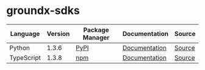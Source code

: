 # groundx-sdks

|Language|Version|Package Manager|Documentation|Source|
|-|-|-|-|-|
|Python|1.3.6|[PyPI](https://pypi.org/project/groundx-python-sdk/1.3.6)|[Documentation](https://github.com/groundxai/groundx-sdks/tree/main/sdks/python/blob//README.md)|[Source](https://github.com/groundxai/groundx-sdks/tree/main/sdks/python)|
|TypeScript|1.3.8|[npm](https://www.npmjs.com/package/groundx-typescript-sdk/v/1.3.8)|[Documentation](https://github.com/groundxai/groundx-sdks/tree/main/sdks/typescript/blob//README.md)|[Source](https://github.com/groundxai/groundx-sdks/tree/main/sdks/typescript)|